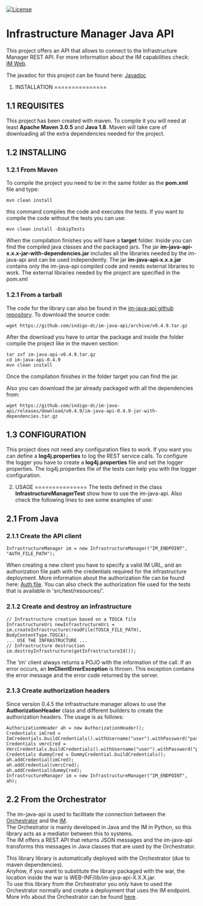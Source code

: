 [![License](https://img.shields.io/badge/license-Apache%202-blue.svg)](https://www.apache.org/licenses/LICENSE-2.0)

Infrastructure Manager Java API
===============
This project offers an API that allows to connect to the Infrastructure Manager REST API.
For more information about the IM capabilities check: [IM Web](http://www.grycap.upv.es/im).

The javadoc for this project can be found here: [Javadoc](http://indigo-dc.github.io/im-java-api/apidocs/)

1. INSTALLATION
===============

1.1 REQUISITES
--------------
This project has been created with maven.
To compile it you will need at least **Apache Maven 3.0.5** and **Java 1.8**.
Maven will take care of downloading all the extra dependencies needed for the project.

1.2 INSTALLING
--------------
### 1.2.1 From Maven
To compile the project you need to be in the same folder as the **pom.xml** file and type:
```
mvn clean install
```
this command compiles the code and executes the tests. If you want to compile the code without the tests you can use:
```
mvn clean install -DskipTests
```
When the compilation finishes you will have a **target** folder. Inside you can find the compiled java classes and the packaged jars. The jar **im-java-api-x.x.x-jar-with-dependencies.jar** includes all the libraries needed by the im-java-api and can be used independently. The jar **im-java-api-x.x.x.jar** contains only the im-java-api compiled code and needs external libraries to work. The external libraries needed by the project are specified in the pom.xml

### 1.2.1 From a tarball
The code for the library can also be found in the [im-java-api github repository](https://github.com/indigo-dc/im-java-api/releases/tag/v0.4.9).
To download the source code:
```
wget https://github.com/indigo-dc/im-java-api/archive/v0.4.9.tar.gz
```
After the download you have to untar the package and inside the folder compile the project like in the maven section:
```
tar zxf im-java-api-v0.4.9.tar.gz
cd im-java-api-0.4.9
mvn clean install
```
Once the compilation finishes in the folder target you can find the jar.

Also you can download the jar already packaged with all the dependencies from:
```
wget https://github.com/indigo-dc/im-java-api/releases/download/v0.4.9/im-java-api-0.4.9-jar-with-dependencies.tar.gz
```

1.3 CONFIGURATION
-----------------
This project does not need any configuration files to work.
If you want you can define a **log4j.properties** to log the REST service calls.
To configure the logger you have to create a **log4j.properties** file and set the logger properties.
The log4j.properties file of the tests can help you with the logger configuration.

2. USAGE
===============
The tests defined in the class **InfrastructureManagerTest** show how to use the im-java-api.
Also check the following lines to see some examples of use:

2.1 From Java
--------------
### 2.1.1 Create the API client
```
InfrastructureManager im = new InfrastructureManager("IM_ENDPOINT", "AUTH_FILE_PATH");
```
When creating a new client you have to specify a valid IM URL, and an authorization file path with the credentials required for the infrastructure deployment.
More information about the authorization file can be found here: [Auth file](http://imdocs.readthedocs.io/en/devel/client.html#authorization-file).
You can also check the authorization file used for the tests that is available in 'src/test/resources/'.

### 2.1.2 Create and destroy an infrastructure
```
// Infrastructure creation based on a TOSCA file
InfrastructureUri newInfrastructureUri = im.createInfrastructure(readFile(TOSCA_FILE_PATH), BodyContentType.TOSCA);
... USE THE INFRASTRUCTURE ...
// Infrastructure destruction
im.destroyInfrastructure(getInfrastructureId());
```
The 'im' client always returns a POJO with the information of the call. If an error occurs, an **ImClientErrorException** is thrown. This exception contains the error message and the error code returned by the server.

### 2.1.3 Create authorization headers
Since version 0.4.5 the infrastructure manager allows to use the **AuthorizationHeader** class and different builders to create the authorization headers.
The usage is as follows:
```
AuthorizationHeader ah = new AuthorizationHeader();
Credentials imCred = ImCredentials.buildCredentials().withUsername("user").withPassword("pass");
Credentials vmrcCred = VmrcCredentials.buildCredentials().withUsername("user").withPassword("pass").withHost("host");
Credentials dummyCred = DummyCredential.buildCredentials();
ah.addCredential(imCred);
ah.addCredential(vmrcCred);
ah.addCredential(dummyCred);
InfrastructureManager im = new InfrastructureManager("IM_ENDPOINT", ah);
```

2.2 From the Orchestrator
--------------
The im-java-api is used to facilitate the connection between the [Orchestrator](https://github.com/indigo-dc/orchestrator) and the [IM](https://github.com/indigo-dc/im).  
The Orchestrator is mainly developed in Java and the IM in Python, so this library acts as a mediator between this to systems.  
The IM offers a REST API that returns JSON messages and the im-java-api transforms this messages in Java classes that are used by the Orchestrator.

This library library is automatically deployed with the Orchestrator (due to maven dependencies).  
Anyhow, if you want to substitute the library packaged with the war, the location inside the war is WEB-INF/lib/im-java-api-X.X.X.jar.  
To use this library from the Orchestrator you only have to used the Orchestrator normally and create a deployment that uses the IM endpoint.  
More info about the Orchestrator can be found [here](http://indigo-dc.github.io/orchestrator/restdocs/).
